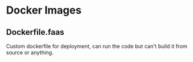 
# Docker Images
## Dockerfile.faas
Custom dockerfile for deployment, can run the code but can't build it from source or anything.

## 
